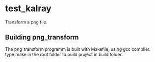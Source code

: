 # test_kalray
Transform a png file.

## Building png_transform

The png_transform programm is built with Makefile, using gcc compiler.
type make in the root folder to build project in build folder.

 

